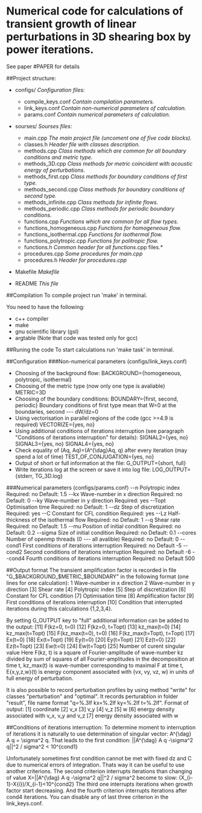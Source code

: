 # Numerical code for calculations of transient growth of linear perturbations in 3D shearing box by power iterations.
See paper #PAPER for details

##Project structure:
+ configs/                                                                     *Configuration files:*
  +    compile_keys.conf                                             *Contain compilation parameters.*
  + link_keys.conf                                                         *Contain non-numerical parameters of calculation.*
  + params.conf                                                         *Contain numerical parameters of calculation.*

+ sourses/                                                                  *Sourses files:*
  + main.cpp                                                               *The main project file (uncoment one of five code blocks).*
  + classes.h                                                               *Header file with classes description.*
  + methods.cpp                                                        *Class methods which are common for all boundary conditions and metric type.*
  + methods_3D.cpp                                                 *Class methods for metric coincident with  acoustic energy of perturbations.*
  + methods_first.cpp                                               *Class methods for boundary conditions of first type.*
  + methods_second.cpp                                          *Class methods for boundary conditions of second type.*
  + methods_infinite.cpp                                             *Class methods for infinite flows.*
  + methods_periodic.cpp                                        *Class methods for periodic boundary conditions.*
  + functions.cpp                                                       *Functions which are common for all flow types.*
  + functions_homogeneous.cpp                            *Functions for homogeneous flow.*
  + functions_isothermal.cpp                                  *Functions for isothermal flow.*
  + functions_polytropic.cpp                                   *Functions for politropic flow.*
  + functions.h                                                           *Common header for all functions*.cpp files.*
  + procedures.cpp                                                    *Some procedures for main.cpp*
  + procedures.h                                                        *Header for procedures.cpp*

+ Makefile                                                                  *Makefile*
+ README                                                                  *This file*

##Compilation
To compile project run 'make' in terminal.

You need to have the following:
+ c++ compiler
+ make
+ gnu scientific library (gsl)
+ argtable
(Note that code was tested only for gcc)

##Runing the code
To start calculations run 'make task' in terminal.

##Configuration
###Non-numerical parameters (configs/link_keys.conf)
+ Choosing of the background flow:
BACKGROUND={homogeneous, polytropic, isothermal}
+ Choosing of the metric type (now only one type is avaliable)
METRIC=3D
+ Choosing of the boundary conditions:
BOUNDARY={first, second, periodic}
Boundary conditions of first type mean that W=0 at the boundaries, second --- dW/dz=0
+ Using vectorisation in parallel regions of the code (gcc >=4.9 is required)
VECTORIZE={yes, no}
+ Using additional conditions of iterations interruption (see paragraph "Conditions of iterations interruption" for details):
SIGNAL2={yes, no}
SIGNAL3={yes, no}
SIGNAL4={yes, no}
+ Check equality of (Aq, Aq)=(A^{\dag}Aq, q) after every iteration (may spend a lot of time)
TEST_OF_CONJUGATION={yes, no}
+ Output of short or full information at the file:
G_OUTPUT={short, full}
+ Write iterations log at the screen or save it into log file:
LOG_OUTPUT={stderr, TG_3D.log}

###Numerical parameters (configs/params.conf)
--n          <double>     Polytropic index                                                         Required: no     Default: 1.5
--kx        <double>     Wave-number in x direction                                     Required: no     Default: 0
--ky        <double>     Wave-number in y direction                                     Required: yes
--Topt    <double>    Optimisation time                                                       Required: no     Default: 1
--dz        <double>    Step of discretization                                                 Required: yes
--C         <double>     Constant for CFL condition                                       Required: yes
--Lz        <double>        Half-thickness of the isothermal flow                 Required: no     Default: 1
--q          <double>     Shear rate                                                                    Required: no     Default: 1.5
--mu      <double>        Position of initial condition                                    Required: no     Default: 0.2
--sigma  <double>    Size of initial condition                                               Required: no     Default: 0.1
--cores   <int>            Number of openmp threads (0 --- all avalible)      Required: no     Default: 0
--cond1  <double>     First conditions of iterations interruption              Required: no     Default -5
--cond2  <double>     Second conditions of iterations interruption         Required: no     Default -6
--cond4  <int>            Fourth conditions of iterations interruption          Required: no     Default 500

##Output format
The transient amplification factor is recorded in file "G_$BACKGROUND_$METRIC_$BOUNDARY" in the following format (one lines for one calculation):
    1 Wave-number in x direction
    2 Wave-number in y direction
    [3] Shear rate
    [4] Polytropic index
    [5] Step of discretization
    [6] Constant for CFL condition
    [7] Optimisation time
    [8] Amplification factor
    [9] First conditions of iterations interruption
    [10] Condition that interrupted iterations during this calculations {1,2,3,4}.

By setting G_OUTPUT key to "full" additional information can be added to the output:
    [11] F(kz=0, t=0)
    [12] F(kz=0, t=Topt)
    [13] kz_max(t=0)
    [14] kz_max(t=Topt)
    [15] F(kz_max(t=0), t=0)
    [16] F(kz_max(t=Topt), t=Topt)
    [17] Ex(t=0)
    [18]    Ex(t=Topt)
    [19] Ey(t=0)
    [20] Ey(t=Topt)
    [21] Ez(t=0)
    [22] Ez(t=Topt)
    [23] Ew(t=0)
    [24] Ew(t=Topt)
    [25] Number of curent singular value
Here F(kz, t) is a square of Fourier-amplitude of wave-number kz divided by sum of squares of all Fourier-amplitudes in the decomposition at time t,
kz_max(t) is wave-number corresponding to maximal F at time t,
E{x,y,z,w}(t) is energy component associated with {vx, vy, vz, w} in units of full energy of perturbation.

It is also possible to record perturbation profiles by using method "write" for classes "perturbation" and "optimal".
It records perturabtion in folder "result", file name format "q=%.3lf kx=%.2lf ky=%.2lf t=%.2lf".
Format of output:
    [1] coordinate
    [2] v_x
    [3] v_y
    [4] v_z
    [5] w
    [6] energy density associated with v_x, v_y and v_z
    [7] energy density associated with w

##Conditions of iterations interruption:
To determine moment to interruption of iterations it is naturally to use determination of singular vector:
A^{\dag} A q = \sigma^2 q.
That leads to the first condition:
||A^{\dag} A q -\sigma^2 q||^2 / sigma^2 < 10^{cond1}

Unfortunately sometimes first condition cannot be met with fixed dz and C due to numerical errors of integration.
Thats way it can be useful to use another criterions.
The second criterion interrupts iterations than changing of value X=||A^{\dag} A q -\sigma^2 q||^2 / sigma^2 become to slow:
(X_{i-1}-X{i})/X_{i-1}<10^{cond2}
The third one interrupts iterations when growth factor start decreasing.
And the fourth criterion interrupts iterations after cond4 iterations.
You can disable any of last three criterion in the link_keys.conf.
